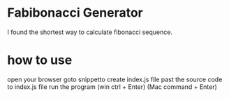 # Fabibonacci Generator
I found the shortest way to calculate fibonacci sequence.

# how to use
open your browser
goto snippetto
create index.js file
past the source code to index.js file
run the program (win ctrl + Enter) (Mac command + Enter)
